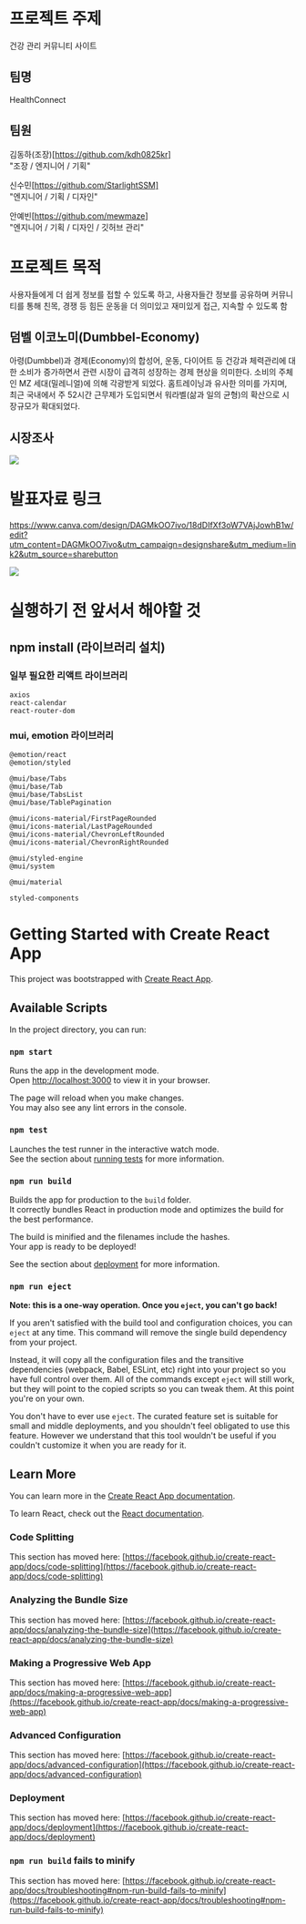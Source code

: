 # 프로젝트 주제
건강 관리 커뮤니티 사이트

## 팀명 
HealthConnect

## 팀원
김동하(조장)[https://github.com/kdh0825kr] <br>
"조장 / 엔지니어 / 기획" <br>

신수민[https://github.com/StarlightSSM] <br>
"엔지니어 / 기획 / 디자인" <br>

안예빈[https://github.com/mewmaze] <br>
"엔지니어 / 기획 / 디자인 / 깃허브 관리" <br>

# 프로젝트 목적
사용자들에게 더 쉽게 정보를 접할 수 있도록 하고, 사용자들간 정보를 공유하며 커뮤니티를 통해 친목, 경쟁 등 힘든 운동을 더 의미있고 재미있게 접근, 지속할 수 있도록 함

## 덤벨 이코노미(Dumbbel-Economy)
 아령(Dumbbel)과 경제(Economy)의 합성어,
 운동, 다이어트 등 건강과 체력관리에 대한 소비가 증가하면서 관련 시장이 급격히 성장하는 경제 현상을 의미한다.
 소비의 주체인 MZ 세대(밀레니얼)에 의해 각광받게 되었다.
 홈트레이닝과 유사한 의미를 가지며, 최근 국내에서 주 52시간 근무제가 도입되면서 워라벨(삶과 일의 균형)의 확산으로 시장규모가 확대되었다.

## 시장조사
<img src="2.png"/>

# 발표자료 링크
https://www.canva.com/design/DAGMkOO7ivo/18dDIfXf3oW7VAjJowhB1w/edit?utm_content=DAGMkOO7ivo&utm_campaign=designshare&utm_medium=link2&utm_source=sharebutton

<img src="1.png"/><br>

# 실행하기 전 앞서서 해야할 것
## npm install (라이브러리 설치)
### 일부 필요한 리액트 라이브러리

    axios
    react-calendar
    react-router-dom

### mui, emotion 라이브러리

    @emotion/react
    @emotion/styled
    
    @mui/base/Tabs
    @mui/base/Tab
    @mui/base/TabsList
    @mui/base/TablePagination
    
    @mui/icons-material/FirstPageRounded
    @mui/icons-material/LastPageRounded
    @mui/icons-material/ChevronLeftRounded
    @mui/icons-material/ChevronRightRounded

    @mui/styled-engine
    @mui/system

    @mui/material

    styled-components

# Getting Started with Create React App

This project was bootstrapped with [Create React App](https://github.com/facebook/create-react-app).

## Available Scripts

In the project directory, you can run:

### `npm start`

Runs the app in the development mode.\
Open [http://localhost:3000](http://localhost:3000) to view it in your browser.

The page will reload when you make changes.\
You may also see any lint errors in the console.

### `npm test`

Launches the test runner in the interactive watch mode.\
See the section about [running tests](https://facebook.github.io/create-react-app/docs/running-tests) for more information.

### `npm run build`

Builds the app for production to the `build` folder.\
It correctly bundles React in production mode and optimizes the build for the best performance.

The build is minified and the filenames include the hashes.\
Your app is ready to be deployed!

See the section about [deployment](https://facebook.github.io/create-react-app/docs/deployment) for more information.

### `npm run eject`

**Note: this is a one-way operation. Once you `eject`, you can't go back!**

If you aren't satisfied with the build tool and configuration choices, you can `eject` at any time. This command will remove the single build dependency from your project.

Instead, it will copy all the configuration files and the transitive dependencies (webpack, Babel, ESLint, etc) right into your project so you have full control over them. All of the commands except `eject` will still work, but they will point to the copied scripts so you can tweak them. At this point you're on your own.

You don't have to ever use `eject`. The curated feature set is suitable for small and middle deployments, and you shouldn't feel obligated to use this feature. However we understand that this tool wouldn't be useful if you couldn't customize it when you are ready for it.

## Learn More

You can learn more in the [Create React App documentation](https://facebook.github.io/create-react-app/docs/getting-started).

To learn React, check out the [React documentation](https://reactjs.org/).

### Code Splitting

This section has moved here: [https://facebook.github.io/create-react-app/docs/code-splitting](https://facebook.github.io/create-react-app/docs/code-splitting)

### Analyzing the Bundle Size

This section has moved here: [https://facebook.github.io/create-react-app/docs/analyzing-the-bundle-size](https://facebook.github.io/create-react-app/docs/analyzing-the-bundle-size)

### Making a Progressive Web App

This section has moved here: [https://facebook.github.io/create-react-app/docs/making-a-progressive-web-app](https://facebook.github.io/create-react-app/docs/making-a-progressive-web-app)

### Advanced Configuration

This section has moved here: [https://facebook.github.io/create-react-app/docs/advanced-configuration](https://facebook.github.io/create-react-app/docs/advanced-configuration)

### Deployment

This section has moved here: [https://facebook.github.io/create-react-app/docs/deployment](https://facebook.github.io/create-react-app/docs/deployment)

### `npm run build` fails to minify

This section has moved here: [https://facebook.github.io/create-react-app/docs/troubleshooting#npm-run-build-fails-to-minify](https://facebook.github.io/create-react-app/docs/troubleshooting#npm-run-build-fails-to-minify)
